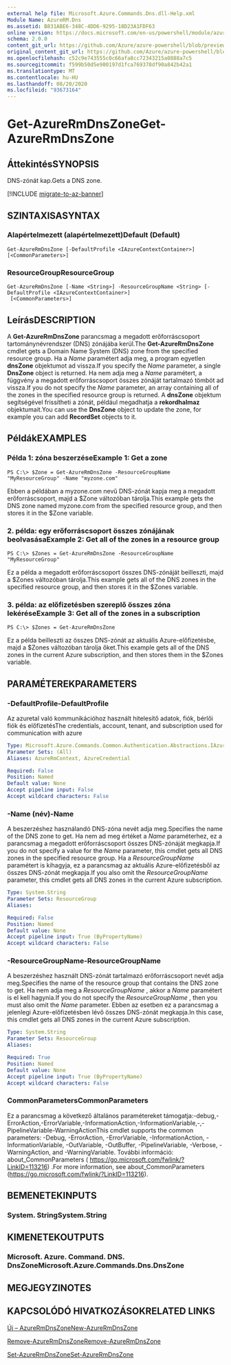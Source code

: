 ```yaml
---
external help file: Microsoft.Azure.Commands.Dns.dll-Help.xml
Module Name: AzureRM.Dns
ms.assetid: B831ABE6-348C-4DD6-9295-18D23A1FDF63
online version: https://docs.microsoft.com/en-us/powershell/module/azurerm.dns/get-azurermdnszone
schema: 2.0.0
content_git_url: https://github.com/Azure/azure-powershell/blob/preview/src/ResourceManager/Dns/Commands.Dns/help/Get-AzureRmDnsZone.md
original_content_git_url: https://github.com/Azure/azure-powershell/blob/preview/src/ResourceManager/Dns/Commands.Dns/help/Get-AzureRmDnsZone.md
ms.openlocfilehash: c52c9e743555c0c66afa8cc72343215a0888a7c5
ms.sourcegitcommit: f599b50d5e980197d1fca769378df90a842b42a1
ms.translationtype: MT
ms.contentlocale: hu-HU
ms.lasthandoff: 08/20/2020
ms.locfileid: "93673164"
---
```

# <span data-ttu-id="b4dd6-101">Get-AzureRmDnsZone</span><span class="sxs-lookup"><span data-stu-id="b4dd6-101">Get-AzureRmDnsZone</span></span>

## <span data-ttu-id="b4dd6-102">Áttekintés</span><span class="sxs-lookup"><span data-stu-id="b4dd6-102">SYNOPSIS</span></span>
<span data-ttu-id="b4dd6-103">DNS-zónát kap.</span><span class="sxs-lookup"><span data-stu-id="b4dd6-103">Gets a DNS zone.</span></span>

[!INCLUDE [migrate-to-az-banner](../../includes/migrate-to-az-banner.md)]

## <span data-ttu-id="b4dd6-104">SZINTAXISA</span><span class="sxs-lookup"><span data-stu-id="b4dd6-104">SYNTAX</span></span>

### <span data-ttu-id="b4dd6-105">Alapértelmezett (alapértelmezett)</span><span class="sxs-lookup"><span data-stu-id="b4dd6-105">Default (Default)</span></span>
```
Get-AzureRmDnsZone [-DefaultProfile <IAzureContextContainer>] [<CommonParameters>]
```

### <span data-ttu-id="b4dd6-106">ResourceGroup</span><span class="sxs-lookup"><span data-stu-id="b4dd6-106">ResourceGroup</span></span>
```
Get-AzureRmDnsZone [-Name <String>] -ResourceGroupName <String> [-DefaultProfile <IAzureContextContainer>]
 [<CommonParameters>]
```

## <span data-ttu-id="b4dd6-107">Leírás</span><span class="sxs-lookup"><span data-stu-id="b4dd6-107">DESCRIPTION</span></span>
<span data-ttu-id="b4dd6-108">A **Get-AzureRmDnsZone** parancsmag a megadott erőforráscsoport tartománynévrendszer (DNS) zónájába kerül.</span><span class="sxs-lookup"><span data-stu-id="b4dd6-108">The **Get-AzureRmDnsZone** cmdlet gets a Domain Name System (DNS) zone from the specified resource group.</span></span>
<span data-ttu-id="b4dd6-109">Ha a *Name* paramétert adja meg, a program egyetlen **dnsZone** objektumot ad vissza.</span><span class="sxs-lookup"><span data-stu-id="b4dd6-109">If you specify the *Name* parameter, a single **DnsZone** object is returned.</span></span>
<span data-ttu-id="b4dd6-110">Ha nem adja meg a *Name* paramétert, a függvény a megadott erőforráscsoport összes zónáját tartalmazó tömböt ad vissza.</span><span class="sxs-lookup"><span data-stu-id="b4dd6-110">If you do not specify the *Name* parameter, an array containing all of the zones in the specified resource group is returned.</span></span>
<span data-ttu-id="b4dd6-111">A **dnsZone** objektum segítségével frissítheti a zónát, például megadhatja a **rekordhalmaz** objektumait.</span><span class="sxs-lookup"><span data-stu-id="b4dd6-111">You can use the **DnsZone** object to update the zone, for example you can add **RecordSet** objects to it.</span></span>

## <span data-ttu-id="b4dd6-112">Példák</span><span class="sxs-lookup"><span data-stu-id="b4dd6-112">EXAMPLES</span></span>

### <span data-ttu-id="b4dd6-113">Példa 1: zóna beszerzése</span><span class="sxs-lookup"><span data-stu-id="b4dd6-113">Example 1: Get a zone</span></span>
```
PS C:\> $Zone = Get-AzureRmDnsZone -ResourceGroupName "MyResourceGroup" -Name "myzone.com"
```

<span data-ttu-id="b4dd6-114">Ebben a példában a myzone.com nevű DNS-zónát kapja meg a megadott erőforráscsoport, majd a $Zone változóban tárolja.</span><span class="sxs-lookup"><span data-stu-id="b4dd6-114">This example gets the DNS zone named myzone.com from the specified resource group, and then stores it in the $Zone variable.</span></span>

### <span data-ttu-id="b4dd6-115">2. példa: egy erőforráscsoport összes zónájának beolvasása</span><span class="sxs-lookup"><span data-stu-id="b4dd6-115">Example 2: Get all of the zones in a resource group</span></span>
```
PS C:\> $Zones = Get-AzureRmDnsZone -ResourceGroupName "MyResourceGroup"
```

<span data-ttu-id="b4dd6-116">Ez a példa a megadott erőforráscsoport összes DNS-zónáját beilleszti, majd a $Zones változóban tárolja.</span><span class="sxs-lookup"><span data-stu-id="b4dd6-116">This example gets all of the DNS zones in the specified resource group, and then stores it in the $Zones variable.</span></span>

### <span data-ttu-id="b4dd6-117">3. példa: az előfizetésben szereplő összes zóna lekérése</span><span class="sxs-lookup"><span data-stu-id="b4dd6-117">Example 3: Get all of the zones in a subscription</span></span>
```
PS C:\> $Zones = Get-AzureRmDnsZone
```

<span data-ttu-id="b4dd6-118">Ez a példa beilleszti az összes DNS-zónát az aktuális Azure-előfizetésbe, majd a $Zones változóban tárolja őket.</span><span class="sxs-lookup"><span data-stu-id="b4dd6-118">This example gets all of the DNS zones in the current Azure subscription, and then stores them in the $Zones variable.</span></span>

## <span data-ttu-id="b4dd6-119">PARAMÉTEREK</span><span class="sxs-lookup"><span data-stu-id="b4dd6-119">PARAMETERS</span></span>

### <span data-ttu-id="b4dd6-120">-DefaultProfile</span><span class="sxs-lookup"><span data-stu-id="b4dd6-120">-DefaultProfile</span></span>
<span data-ttu-id="b4dd6-121">Az azuretal való kommunikációhoz használt hitelesítő adatok, fiók, bérlői fiók és előfizetés</span><span class="sxs-lookup"><span data-stu-id="b4dd6-121">The credentials, account, tenant, and subscription used for communication with azure</span></span>

```yaml
Type: Microsoft.Azure.Commands.Common.Authentication.Abstractions.IAzureContextContainer
Parameter Sets: (All)
Aliases: AzureRmContext, AzureCredential

Required: False
Position: Named
Default value: None
Accept pipeline input: False
Accept wildcard characters: False
```

### <span data-ttu-id="b4dd6-122">-Name (név)</span><span class="sxs-lookup"><span data-stu-id="b4dd6-122">-Name</span></span>
<span data-ttu-id="b4dd6-123">A beszerzéshez használandó DNS-zóna nevét adja meg.</span><span class="sxs-lookup"><span data-stu-id="b4dd6-123">Specifies the name of the DNS zone to get.</span></span>
<span data-ttu-id="b4dd6-124">Ha nem ad meg értéket a *Name* paraméterhez, ez a parancsmag a megadott erőforráscsoport összes DNS-zónáját megkapja.</span><span class="sxs-lookup"><span data-stu-id="b4dd6-124">If you do not specify a value for the *Name* parameter, this cmdlet gets all DNS zones in the specified resource group.</span></span>
<span data-ttu-id="b4dd6-125">Ha a *ResourceGroupName* paramétert is kihagyja, ez a parancsmag az aktuális Azure-előfizetésből az összes DNS-zónát megkapja.</span><span class="sxs-lookup"><span data-stu-id="b4dd6-125">If you also omit the *ResourceGroupName* parameter, this cmdlet gets all DNS zones in the current Azure subscription.</span></span>

```yaml
Type: System.String
Parameter Sets: ResourceGroup
Aliases:

Required: False
Position: Named
Default value: None
Accept pipeline input: True (ByPropertyName)
Accept wildcard characters: False
```

### <span data-ttu-id="b4dd6-126">-ResourceGroupName</span><span class="sxs-lookup"><span data-stu-id="b4dd6-126">-ResourceGroupName</span></span>
<span data-ttu-id="b4dd6-127">A beszerzéshez használt DNS-zónát tartalmazó erőforráscsoport nevét adja meg.</span><span class="sxs-lookup"><span data-stu-id="b4dd6-127">Specifies the name of the resource group that contains the DNS zone to get.</span></span>
<span data-ttu-id="b4dd6-128">Ha nem adja meg a *ResourceGroupName* , akkor a *Name* paramétert is el kell hagynia.</span><span class="sxs-lookup"><span data-stu-id="b4dd6-128">If you do not specify the *ResourceGroupName* , then you must also omit the *Name* parameter.</span></span>
<span data-ttu-id="b4dd6-129">Ebben az esetben ez a parancsmag a jelenlegi Azure-előfizetésben lévő összes DNS-zónát megkapja.</span><span class="sxs-lookup"><span data-stu-id="b4dd6-129">In this case, this cmdlet gets all DNS zones in the current Azure subscription.</span></span>

```yaml
Type: System.String
Parameter Sets: ResourceGroup
Aliases:

Required: True
Position: Named
Default value: None
Accept pipeline input: True (ByPropertyName)
Accept wildcard characters: False
```

### <span data-ttu-id="b4dd6-130">CommonParameters</span><span class="sxs-lookup"><span data-stu-id="b4dd6-130">CommonParameters</span></span>
<span data-ttu-id="b4dd6-131">Ez a parancsmag a következő általános paramétereket támogatja:-debug,-ErrorAction,-ErrorVariable,-InformationAction,-InformationVariable,-,-PipelineVariable-WarningAction</span><span class="sxs-lookup"><span data-stu-id="b4dd6-131">This cmdlet supports the common parameters: -Debug, -ErrorAction, -ErrorVariable, -InformationAction, -InformationVariable, -OutVariable, -OutBuffer, -PipelineVariable, -Verbose, -WarningAction, and -WarningVariable.</span></span> <span data-ttu-id="b4dd6-132">További információ: about_CommonParameters ( https://go.microsoft.com/fwlink/?LinkID=113216) .</span><span class="sxs-lookup"><span data-stu-id="b4dd6-132">For more information, see about_CommonParameters (https://go.microsoft.com/fwlink/?LinkID=113216).</span></span>

## <span data-ttu-id="b4dd6-133">BEMENETEK</span><span class="sxs-lookup"><span data-stu-id="b4dd6-133">INPUTS</span></span>

### <span data-ttu-id="b4dd6-134">System. String</span><span class="sxs-lookup"><span data-stu-id="b4dd6-134">System.String</span></span>

## <span data-ttu-id="b4dd6-135">KIMENETEK</span><span class="sxs-lookup"><span data-stu-id="b4dd6-135">OUTPUTS</span></span>

### <span data-ttu-id="b4dd6-136">Microsoft. Azure. Command. DNS. DnsZone</span><span class="sxs-lookup"><span data-stu-id="b4dd6-136">Microsoft.Azure.Commands.Dns.DnsZone</span></span>

## <span data-ttu-id="b4dd6-137">MEGJEGYZI</span><span class="sxs-lookup"><span data-stu-id="b4dd6-137">NOTES</span></span>

## <span data-ttu-id="b4dd6-138">KAPCSOLÓDÓ HIVATKOZÁSOK</span><span class="sxs-lookup"><span data-stu-id="b4dd6-138">RELATED LINKS</span></span>

[<span data-ttu-id="b4dd6-139">Új – AzureRmDnsZone</span><span class="sxs-lookup"><span data-stu-id="b4dd6-139">New-AzureRmDnsZone</span></span>](./New-AzureRmDnsZone.md)

[<span data-ttu-id="b4dd6-140">Remove-AzureRmDnsZone</span><span class="sxs-lookup"><span data-stu-id="b4dd6-140">Remove-AzureRmDnsZone</span></span>](./Remove-AzureRmDnsZone.md)

[<span data-ttu-id="b4dd6-141">Set-AzureRmDnsZone</span><span class="sxs-lookup"><span data-stu-id="b4dd6-141">Set-AzureRmDnsZone</span></span>](./Set-AzureRmDnsZone.md)

